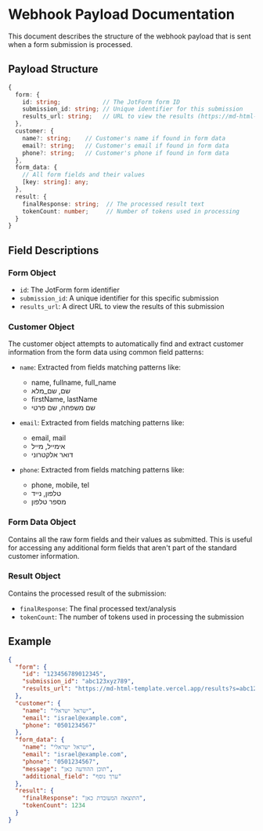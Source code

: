 # Webhook Payload Documentation

This document describes the structure of the webhook payload that is sent when a form submission is processed.

## Payload Structure

```typescript
{
  form: {
    id: string;            // The JotForm form ID
    submission_id: string; // Unique identifier for this submission
    results_url: string;   // URL to view the results (https://md-html-template.vercel.app/results?s=SUBMISSION_ID)
  },
  customer: {
    name?: string;    // Customer's name if found in form data
    email?: string;   // Customer's email if found in form data
    phone?: string;   // Customer's phone if found in form data
  },
  form_data: {
    // All form fields and their values
    [key: string]: any;
  },
  result: {
    finalResponse: string;  // The processed result text
    tokenCount: number;     // Number of tokens used in processing
  }
}
```

## Field Descriptions

### Form Object
- `id`: The JotForm form identifier
- `submission_id`: A unique identifier for this specific submission
- `results_url`: A direct URL to view the results of this submission

### Customer Object
The customer object attempts to automatically find and extract customer information from the form data using common field patterns:

- `name`: Extracted from fields matching patterns like:
  - name, fullname, full_name
  - שם, שם_מלא
  - firstName, lastName
  - שם משפחה, שם פרטי

- `email`: Extracted from fields matching patterns like:
  - email, mail
  - אימייל, מייל
  - דואר אלקטרוני

- `phone`: Extracted from fields matching patterns like:
  - phone, mobile, tel
  - טלפון, נייד
  - מספר טלפון

### Form Data Object
Contains all the raw form fields and their values as submitted. This is useful for accessing any additional form fields that aren't part of the standard customer information.

### Result Object
Contains the processed result of the submission:
- `finalResponse`: The final processed text/analysis
- `tokenCount`: The number of tokens used in processing the submission

## Example

```json
{
  "form": {
    "id": "123456789012345",
    "submission_id": "abc123xyz789",
    "results_url": "https://md-html-template.vercel.app/results?s=abc123xyz789"
  },
  "customer": {
    "name": "ישראל ישראלי",
    "email": "israel@example.com",
    "phone": "0501234567"
  },
  "form_data": {
    "name": "ישראל ישראלי",
    "email": "israel@example.com",
    "phone": "0501234567",
    "message": "תוכן ההודעה כאן",
    "additional_field": "ערך נוסף"
  },
  "result": {
    "finalResponse": "התוצאה המעובדת כאן",
    "tokenCount": 1234
  }
}
``` 